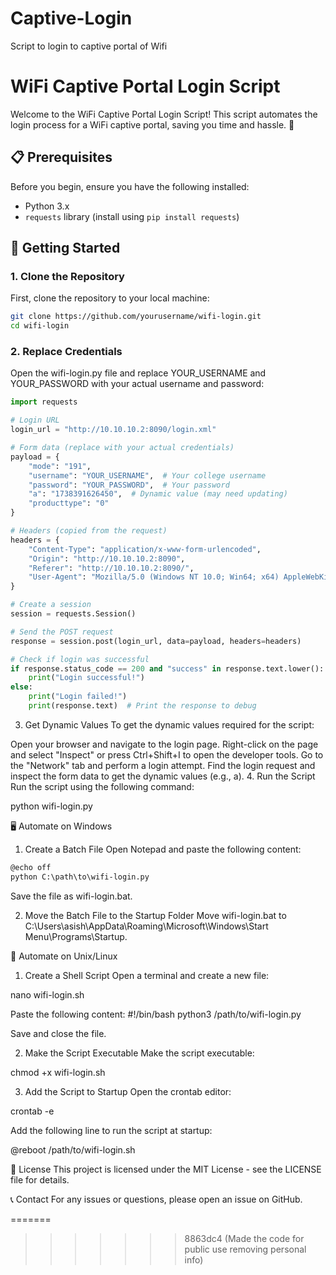 # Captive-Login
Script to login to captive portal of Wifi

# WiFi Captive Portal Login Script

Welcome to the WiFi Captive Portal Login Script! This script automates the login process for a WiFi captive portal, saving you time and hassle. 🚀

## 📋 Prerequisites

Before you begin, ensure you have the following installed:
- Python 3.x
- `requests` library (install using `pip install requests`)

## 🚀 Getting Started

### 1. Clone the Repository

First, clone the repository to your local machine:
```sh
git clone https://github.com/yourusername/wifi-login.git
cd wifi-login
```

### 2. Replace Credentials

Open the wifi-login.py file and replace YOUR_USERNAME and YOUR_PASSWORD with your actual username and password:

```python
import requests

# Login URL
login_url = "http://10.10.10.2:8090/login.xml"

# Form data (replace with your actual credentials)
payload = {
    "mode": "191",
    "username": "YOUR_USERNAME",  # Your college username
    "password": "YOUR_PASSWORD",  # Your password
    "a": "1738391626450",  # Dynamic value (may need updating)
    "producttype": "0"
}

# Headers (copied from the request)
headers = {
    "Content-Type": "application/x-www-form-urlencoded",
    "Origin": "http://10.10.10.2:8090",
    "Referer": "http://10.10.10.2:8090/",
    "User-Agent": "Mozilla/5.0 (Windows NT 10.0; Win64; x64) AppleWebKit/537.36 (KHTML, like Gecko)"
}

# Create a session
session = requests.Session()

# Send the POST request
response = session.post(login_url, data=payload, headers=headers)

# Check if login was successful
if response.status_code == 200 and "success" in response.text.lower():
    print("Login successful!")
else:
    print("Login failed!")
    print(response.text)  # Print the response to debug
```
3. Get Dynamic Values
To get the dynamic values required for the script:

Open your browser and navigate to the login page.
Right-click on the page and select "Inspect" or press Ctrl+Shift+I to open the developer tools.
Go to the "Network" tab and perform a login attempt.
Find the login request and inspect the form data to get the dynamic values (e.g., a).
4. Run the Script
Run the script using the following command:

python wifi-login.py

🖥️ Automate on Windows
1. Create a Batch File
Open Notepad and paste the following content:
```markdown
@echo off
python C:\path\to\wifi-login.py
```
Save the file as wifi-login.bat.

2. Move the Batch File to the Startup Folder
Move wifi-login.bat to C:\Users\asish\AppData\Roaming\Microsoft\Windows\Start Menu\Programs\Startup\.

🐧 Automate on Unix/Linux
1. Create a Shell Script
Open a terminal and create a new file:

nano wifi-login.sh

Paste the following content:
#!/bin/bash
python3 /path/to/wifi-login.py

Save and close the file.

2. Make the Script Executable
Make the script executable:

chmod +x wifi-login.sh

3. Add the Script to Startup
Open the crontab editor:

crontab -e

Add the following line to run the script at startup:

@reboot /path/to/wifi-login.sh

📄 License
This project is licensed under the MIT License - see the LICENSE file for details.

📞 Contact
For any issues or questions, please open an issue on GitHub.

=======
>>>>>>> 8863dc4 (Made the code for public use removing personal info)
